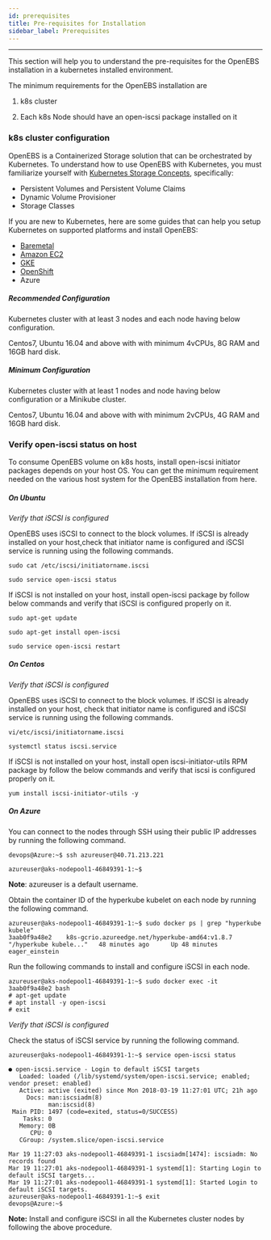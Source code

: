 ```yaml
---
id: prerequisites
title: Pre-requisites for Installation
sidebar_label: Prerequisites
---
```


------

This section will help you to understand the pre-requisites for the OpenEBS installation in a kubernetes installed environment.

The minimum requirements for the OpenEBS installation are

1.  k8s cluster

2. Each k8s Node should have an open-iscsi package installed on it


### **k8s cluster configuration**

OpenEBS is a Containerized Storage solution that can be orchestrated by  Kubernetes. To understand how to use OpenEBS with Kubernetes, you must familiarize yourself with [Kubernetes Storage Concepts](https://kubernetes.io/docs/concepts/storage/persistent-volumes/), specifically:

- Persistent Volumes and Persistent Volume Claims
- Dynamic Volume Provisioner
- Storage Classes



If you are new to Kubernetes, here are some guides that can help you setup Kubernetes on supported platforms and install OpenEBS:

- [Baremetal](https://docs.openebs.io/docs/onpremise.html#running-the-setup-on-ubuntu-1604)
- [Amazon EC2](https://docs.openebs.io/docs/cloudsolutions.html#amazon-cloud)
- [GKE](https://docs.openebs.io/docs/cloudsolutions.html#google-cloud)
- [OpenShift](https://docs.openebs.io/docs/openshift.html)
- Azure


##### **Recommended Configuration**

Kubernetes cluster with at least 3 nodes and each node having below configuration.

Centos7, Ubuntu 16.04 and above with with minimum 4vCPUs, 8G RAM and 16GB hard disk. 

##### **Minimum Configuration**

Kubernetes cluster with at least 1 nodes and node having below configuration or a Minikube cluster.

Centos7, Ubuntu 16.04 and above with with minimum 2vCPUs, 4G RAM and 16GB hard disk. 



### **Verify open-iscsi status on host**

To consume OpenEBS volume on k8s hosts, install open-iscsi initiator packages depends on your host OS. You can get the minimum requirement needed on the various host system for the OpenEBS installation from here.

##### **On Ubuntu**

*Verify that iSCSI is configured*

OpenEBS uses iSCSI to connect to the block volumes. If iSCSI is already installed on your host,check that initiator name is configured and iSCSI service is running using the following commands.

```
sudo cat /etc/iscsi/initiatorname.iscsi
```

```
sudo service open-iscsi status
```

 

If iSCSI is not installed on your host, install open-iscsi package by follow below commands and verify that iSCSI is configured properly on it.

```
sudo apt-get update
```

```
sudo apt-get install open-iscsi
```

```
sudo service open-iscsi restart
```



##### **On Centos**

*Verify that iSCSI is configured*

OpenEBS uses iSCSI to connect to the block volumes. If iSCSI is already installed on your host, check that initiator name is configured and iSCSI service is running using the following commands.

```
vi/etc/iscsi/initiatorname.iscsi
```

```
systemctl status iscsi.service
```

 

If iSCSI is not installed on your host, install open iscsi-initiator-utils RPM package by follow the below commands and verify that iscsi is configured properly on it.

 

```
yum install iscsi-initiator-utils -y
```

 

##### **On Azure**

You can connect to the nodes through SSH using their public IP addresses by running the following command.



```
devops@Azure:~$ ssh azureuser@40.71.213.221

azureuser@aks-nodepool1-46849391-1:~$
```

 **Note**: azureuser is a default username.



Obtain the container ID of the hyperkube kubelet on each node by running the following command.

```
azureuser@aks-nodepool1-46849391-1:~$ sudo docker ps | grep "hyperkube kubele" 
3aab0f9a48e2    k8s-gcrio.azureedge.net/hyperkube-amd64:v1.8.7   "/hyperkube kubele..."   48 minutes ago      Up 48 minutes                           eager_einstein
```

Run the following commands to install and configure iSCSI in each node.

```
azureuser@aks-nodepool1-46849391-1:~$ sudo docker exec -it 3aab0f9a48e2 bash
# apt-get update
# apt install -y open-iscsi
# exit
```

*Verify that iSCSI is configured*

 Check the status of iSCSI service by running the following command.

```
azureuser@aks-nodepool1-46849391-1:~$ service open-iscsi status

● open-iscsi.service - Login to default iSCSI targets
   Loaded: loaded (/lib/systemd/system/open-iscsi.service; enabled; vendor preset: enabled)
   Active: active (exited) since Mon 2018-03-19 11:27:01 UTC; 21h ago
     Docs: man:iscsiadm(8) 
           man:iscsid(8)
 Main PID: 1497 (code=exited, status=0/SUCCESS)
    Tasks: 0
   Memory: 0B
      CPU: 0
   CGroup: /system.slice/open-iscsi.service

Mar 19 11:27:03 aks-nodepool1-46849391-1 iscsiadm[1474]: iscsiadm: No records found
Mar 19 11:27:01 aks-nodepool1-46849391-1 systemd[1]: Starting Login to default iSCSI targets...
Mar 19 11:27:01 aks-nodepool1-46849391-1 systemd[1]: Started Login to default iSCSI targets.
azureuser@aks-nodepool1-46849391-1:~$ exit
devops@Azure:~$
```

**Note:** Install and configure iSCSI in all the Kubernetes cluster nodes by following the above procedure.

<!-- Hotjar Tracking Code for https://docs.openebs.io -->
<script>
   (function(h,o,t,j,a,r){
       h.hj=h.hj||function(){(h.hj.q=h.hj.q||[]).push(arguments)};
       h._hjSettings={hjid:785693,hjsv:6};
       a=o.getElementsByTagName('head')[0];
       r=o.createElement('script');r.async=1;
       r.src=t+h._hjSettings.hjid+j+h._hjSettings.hjsv;
       a.appendChild(r);
   })(window,document,'https://static.hotjar.com/c/hotjar-','.js?sv=');
</script>
